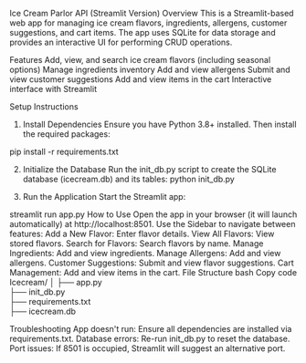 Ice Cream Parlor API (Streamlit Version)
Overview
This is a Streamlit-based web app for managing ice cream flavors, ingredients, allergens, customer suggestions, and cart items. The app uses SQLite for data storage and provides an interactive UI for performing CRUD operations.

Features
Add, view, and search ice cream flavors (including seasonal options)
Manage ingredients inventory
Add and view allergens
Submit and view customer suggestions
Add and view items in the cart
Interactive interface with Streamlit

Setup Instructions
1. Install Dependencies
Ensure you have Python 3.8+ installed. Then install the required packages:

pip install -r requirements.txt

2. Initialize the Database
Run the init_db.py script to create the SQLite database (icecream.db) and its tables:
python init_db.py

3. Run the Application
Start the Streamlit app:

streamlit run app.py
How to Use
Open the app in your browser (it will launch automatically) at http://localhost:8501.
Use the Sidebar to navigate between features:
Add a New Flavor: Enter flavor details.
View All Flavors: View stored flavors.
Search for Flavors: Search flavors by name.
Manage Ingredients: Add and view ingredients.
Manage Allergens: Add and view allergens.
Customer Suggestions: Submit and view flavor suggestions.
Cart Management: Add and view items in the cart.
File Structure
bash
Copy code
Icecream/
│
├── app.py             
├── init_db.py          
├── requirements.txt    
├── icecream.db         

Troubleshooting
App doesn't run: Ensure all dependencies are installed via requirements.txt.
Database errors: Re-run init_db.py to reset the database.
Port issues: If 8501 is occupied, Streamlit will suggest an alternative port.
